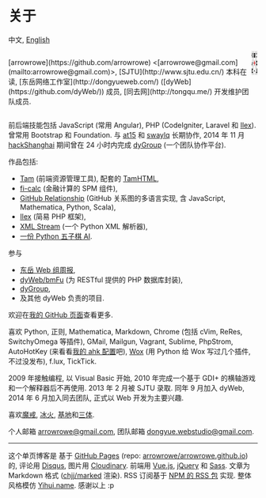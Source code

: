 关于
===

中文, [English](#!/about)

<div style="display:flex;justify-content:space-between">
  <p>[arrowrowe](https://github.com/arrowrowe) &lt;[arrowrowe@gmail.com](mailto:arrowrowe@gmail.com)&gt;, [SJTU](http://www.sjtu.edu.cn/) 本科在读, [东岳网络工作室](http://dongyueweb.com/) ([dyWeb](https://github.com/dyWeb/)) 成员, [同去网](http://tongqu.me/) 开发维护团队成员.</p>
  <a href="https://github.com/arrowrowe">
    <img src="logo.png" style="width:48px;height:48px;">
  </a>
</div>

前后端技能包括
  JavaScript (常用 Angular),
  PHP (CodeIgniter, Laravel 和 [Ilex](https://github.com/arrowrowe/ilex)).
曾常用 Bootstrap 和 Foundation.
与 [at15](https://github.com/at15) 和 [swaylq](https://github.com/swaylq) 长期协作, 2014 年 11 月 [hackShanghai](http://www.hackshanghai.com/) 期间曾在 24 小时内完成 [dyGroup](https://gitcafe.com/arrowrowe/dyGroup) (一个团队协作平台).

作品包括:
- [Tam](https://github.com/arrowrowe/tam) (前端资源管理工具), 配套的 [TamHTML](https://github.com/arrowrowe/tam-html),
- [fi-calc](https://github.com/arrowrowe/fi-calc) (金融计算的 SPM 组件),
- [GitHub Relationship](https://github.com/arrowrowe/github-relationship) (GitHub 关系图的多语言实现, 含 JavaScript, Mathematica, Python, Scala),
- [Ilex](https://github.com/arrowrowe/ilex) (简易 PHP 框架),
- [XML Stream](https://github.com/arrowrowe/xml_stream) (一个 Python XML 解析器),
- [一份 Python 五子棋 AI](https://github.com/arrowrowe/gomoku).

参与
- [东岳 Web 组周报](https://github.com/dyweb/web-stuff/tree/master/weekly/),
- [dyWeb/bmFu](https://github.com/dyWeb/bmFu) (为 RESTful 提供的 PHP 数据库封装),
- [dyGroup](https://gitcafe.com/arrowrowe/dyGroup),
- 及其他 dyWeb 负责的项目.

欢迎在[我的 GitHub 页面](https://github.com/arrowrowe)查看更多.

喜欢
  Python,
  正则,
  Mathematica,
  Markdown,
  Chrome (包括
    cVim,
    ReRes,
    SwitchyOmega
    等插件),
  GMail,
  Mailgun,
  Vagrant,
  Sublime,
  PhpStrom,
  AutoHotKey (来看看[我的 ahk 配置](https://gist.github.com/arrowrowe/ecf73aa95654d1d213e4)吧),
  [Wox](https://github.com/qianlifeng/Wox) (用 Python 给 Wox 写过几个插件, 不过没发布),
  f.lux,
  TickTick.

2009 年接触编程,
  以 Visual Basic 开始,
  2010 年完成一个基于 GDI+ 的横轴游戏和一个解释器后不再使用.
2013 年 2 月被 SJTU 录取.
同年 9 月加入 dyWeb,
  2014 年 6 月加入同去团队, 正式以 Web 开发为主要兴趣.

喜欢[魔戒](http://zh.wikipedia.org/wiki/%E9%AD%94%E6%88%92), [冰火](http://zh.wikipedia.org/wiki/%E5%86%B0%E8%88%87%E7%81%AB%E4%B9%8B%E6%AD%8C), [基地][1]和[三体][2].

个人邮箱 [arrowrowe@gmail.com](mailto:arrowrowe@gmail.com), 团队邮箱 [dongyue.webstudio@gmail.com](mailto:dongyue.webstudio@gmail.com).

---

这个单页博客是
  基于 [GitHub Pages](https://pages.github.com/) (repo: [arrowrowe/arrowrowe.github.io](https://github.com/arrowrowe/arrowrowe.github.io)) 的,
  评论用 [Disqus](https://disqus.com/),
  图片用 [Cloudinary](https://cloudinary.com/).
  前端用
    [Vue.js](http://vuejs.org/),
    [jQuery](https://github.com/jquery/jquery)
    和 [Sass](http://sass-lang.com/).
  文章为 Markdown 格式 ([chjj/marked](https://github.com/chjj/marked) 渲染).
  RSS 订阅基于 [NPM 的 RSS 包](https://www.npmjs.com/package/rss) 实现.
  整体风格模仿 [Yihui.name](http://yihui.name/).
感谢以上 :p

[1]: http://zh.wikipedia.org/wiki/%E5%9F%BA%E5%9C%B0_(%E5%B0%8F%E8%AA%AA)
[2]: http://zh.wikipedia.org/wiki/%E4%B8%89%E4%BD%93_(%E5%B0%8F%E8%AF%B4)
